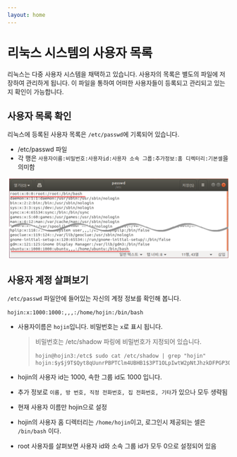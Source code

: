 ```yaml
---
layout: home
---
```


# 리눅스 시스템의 사용자 목록
리눅스는 다중 사용자 시스템을 채택하고 있습니다. 사용자의 목록은 별도의 파일에 저장하여 관리하게 됩니다. 이 파일을 통하여 어떠한 사용자들이 등록되고 관리되고 있는지 확인이 가능합니다.

## 사용자 목록 확인
리눅스에 등록된 사용자 목록은 `/etc/passwd`에 기록되어 있습니다.

* /etc/passwd 파일
* 각 행은 `사용자이름:비밀번호:사용자id:사용자 소속 그룹:추가정보:홈 디렉터리:기본셀`을 의미함

![image-20230320170529097](./img/image-20230320170258724.png)


## 사용자 계정 살펴보기
`/etc/passwd` 파일안에 들어있는 자신의 계정 정보를 확인해 봅니다.

```
hojin:x:1000:1000:,,,:/home/hojin:/bin/bash
```

* 사용자이름은 `hojin`입니다. 비밀번호는 `x`로 표시 됩니다.
  > 비밀번호는 /etc/shadow 파링에 비밀번호가 지정되어 있습니다.
  >
  > ```
  > hojin@hojin3:/etc$ sudo cat /etc/shadow | grep "hojin"
  > hojin:$y$j9T$Qyt8qUunrPBPTClm4UBHB1$3PT1OLpIwtW2pNtJhzkDFPGP3Q2Lj5hy4uvdnDJo3F3:19420:0:99999:7:::
  > ```

* hojin의 사용자 id는 1000, 속한 그룹 id도 1000 입니다.
* 추가 정보로 `이름, 방 번호, 직정 전화번호, 집 전화번호, 기타`가 있으나 모두 생략됨
* 현재 사용자 이름만 hojin으로 설정
* hojin의 사용자 홈 디렉터리는 `/home/hojin`이고, 로그인시 제공되는 셀은 `/bin/bash` 이다.
* root 사용자를 살펴보면 사용자 id와 소속 그룹 id가 모두 0으로 설정되어 있음

